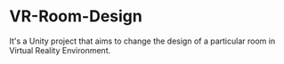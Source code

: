 # VR-Room-Design
It's a Unity project that aims to change the design of a particular room in Virtual Reality Environment.
